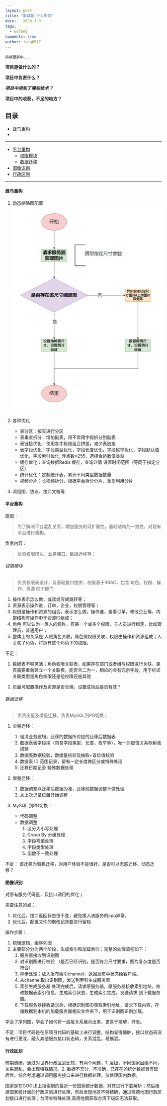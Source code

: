 ```yaml
---
layout: post
title: "面试题-个人项目"
date:   2020-3-3
tags: 
  - Golang
comments: true
author: feng6917
---
```


`持续更新中...`

<!-- more -->

<SCRIPT language=JavaScript>

function password() {

var testV = 1;

var pass1 = prompt('请输入密码:','');

while (testV < 3) {

if (!pass1)

history.go(-1);

if (pass1 == "myz") {

alert('密码正确!');

break;

}

testV+=-1;

var pass1 = prompt('密码错误!请重新输入:');

}

if (pass1!="password" & testV ==3)

history.go(-1);

return " ";

}

document.write(password());

</SCRIPT>

**项目是做什么的？**

**项目中负责什么？**

***项目中用到了哪些技术？***

**项目中的收获，不足的地方？**

## 目录

- [蜂鸟重构](#蜂鸟重构)
- []()

---

- [平台重构](#平台重构)
  - [权限模块](#权限模块)
  - [数据迁移](#数据迁移)
- [图像识别](#图像识别)
- [行政区划](#行政区划)

---

#### 蜂鸟重构

1. 动态缩略图配置
![img](../images/2020-3-3/13.jpg)

2. 各种优化
    - 表分区：按天进行分区
    - 表垂直拆分：增加副表，将不常用字段拆分到副表
    - 表链接优化：使用各字段值组合拼接，减少表链接
    - 表字段优化：字段类型优化，字段长度优化，字段枚举优化，字段默认值优化，字段索引优化, 浮点数*255，选择合适数值类型
    - 缓存优化：查询数据Redis 缓存，查询详情 设置时间范围（等同于指定分区）
    - 统计优化：定制统计表，累计不同类型数据数量
    - 视频分片：长视频拆分，根据平台拆分分片，重复利用分片

3. 流程图、协议、接口文档等

#### 平台重构

原因：
> 为了解决平台混乱关系，增加服务的可扩展性，基础结构的一致性，对现有平台进行重构。

负责内容：
> 负责权限模块、业务接口、数据迁移等；

###### 权限模块
>
> 负责权限表设计，及基础接口提供，权限基于RBAC，包含 角色、权限、操作、资源 四个部门

1. 操作表示怎么做，或读或写或跳转等；
2. 资源表示操作谁，订单，企业，权限管理等；
3. 权限是操作和资源的组合，表示怎么做，操作谁，查看订单，修改企业等，内部结构有操作ID于资源ID组成；
4. 角色 可以认为一类人的统称，有某一个或多个权限，与人员进行绑定，比如管理员，普通用户；
5. 整体上的关系是 人跟角色关联，角色跟权限关联，权限由操作和资源组成；人关联了角色，将拥有这个角色下的权限。

不足：

1. 数据表不够灵活；角色权限关联表，如果存在部门或者组与权限进行关联，是否需要重新建立一个关联表，能否合二为一，相应的会有冗余字段，用于标识关联类型是角色权限还是组权限还是其他

2. 页面可配置操作及资源是否合理，设置成功后是否有效？

###### 数据迁移
>
> 负责全量及增量迁移，负责MySQL到PG切换；

1. 全量迁移：
    1. 理清业务逻辑，迁移的数据所对应的迁移后数据表
    2. 数据表表字段换（包含字段类型，长度，枚举等），唯一对应值关系映射表搭建
    3. 数据表数据校验，数据量校验及抽取+首位值校验
    4. 数据表 ID 范围记录，留有一定长度做区分或特殊处理
    5. 迁移日期记录 特殊数据处理

2. 增量迁移：
    1. 数据调整以迁移后数据为准，迁移前数据调整不做处理
    2. 从上次记录位置开始调整

3. MySQL 到PG切换：
    - 代码调整
    - 数据调整
        1. 区分大小写处理
        2. Group By 分组处理
        3. 字段零值处理
        4. 字段类型处理
        5. 函数不一致处理

不足：
​ 该迁移为宕机迁移，对用户体验不是很好，是否可以无感迁移，动态迁移？

#### 图像识别

对原有服务代码量，及接口调用的优化；

需要注意的点：

1. 优化后，接口返回状态值不变，避免接入该服务的app异常。
2. 优化后，配置文件的删改记录要进行留档

操作步骤：

 1. 梳理逻辑，画序列图
 2. 主要部分分为两个阶段，生成索引和加载索引；完整的处理流程如下：
      1. 服务器接收到识别图
      2. 对识别图进行校验 （是否已经识别，是否符合尺寸要求，图片复杂度是否符合）
      3. 异步处理；放入发布索引channel，返回发布中状态给客户端。
      4. 从channel取出识别图，发送到索引生成服务器
      5. 索引生成服务器 处理完成后，请求原服务器，原服务器接收索引地址，修改数据表索引信息，生成索引状态，生成索引完成，发送请求 到下载服务器。
      6. 下载服务器接收请求后，根据识别图ID获取索引地址，请求下载内容，存储数据到本机的加载服务器相应文件夹下，用于识别图识别加载。

学会了序列图，学会了如何将一层层关系展示出来，更易于理解，开发。

不足：项目代码是在原项目代码的基础上进行调整，结构显得臃肿，接口状态码没有进行更改，融入其他服务接口状态码，关系混乱，易搞混。

#### 行政区划

前期调研，通过对世界行政区划比较，有两个问题，1. 层级，不同国家层级不同，关系混乱，会出现特殊情况。2. 数据不充分，不准确，已存在的统计数据具有延后性。综合考虑通过调用服务接口来进行数据处理，仅处理国内数据。

国家是在GOOLE上搜索到的最近一份国家统计数据，对其进行下载解析；然后根据国家统计局的行政区划进行处理，然后发现地区不够精确，通过高德地图行政区划接口进行处理；台湾省特殊处理,高德地图获取台湾下级区无法获取。
